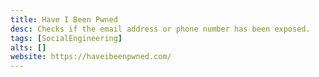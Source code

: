 ```yaml
---
title: Have I Been Pwned
desc: Checks if the email address or phone number has been exposed.
tags: [SocialEngineering]
alts: []
website: https://haveibeenpwned.com/
---
```

